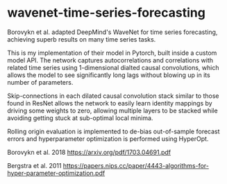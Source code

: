 # wavenet-time-series-forecasting
Borovykn et al. adapted DeepMind's WaveNet for time series forecasting, achieving superb results on many time series tasks. 

This is my implementation of their model in Pytorch, built inside a custom model API. The network captures autocorrelations and correlations with related time series using 1-dimensional dialted causal convolutions, which allows the model to see significantly long lags without blowing up in its number of parameters. 

Skip-connections in each dilated causal convolution stack similar to those found in ResNet allows the network to easily learn identity mappings by driving some weights to zero, allowing multiple layers to be stacked while avoiding getting stuck at sub-optimal local minima.

Rolling origin evaluation is implemented to de-bias out-of-sample forecast errors and hyperparameter optimization is performed using HyperOpt.

Borovykn et al. 2018
https://arxiv.org/pdf/1703.04691.pdf

Bergstra et al. 2011
https://papers.nips.cc/paper/4443-algorithms-for-hyper-parameter-optimization.pdf
